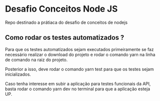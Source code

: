 # Desafio Conceitos Node JS
Repo destinado a prátiaca do desafio de conceitos de nodejs


## Como rodar os testes automatizados ?

Para que os testes automatizados sejam executados primeiramente se faz necessário realizar
o download do projeto e rodar o comando yarn na linha de comando na raiz do projeto.

Posterior a isso, deve rodar o comando yarn test para que os testes sejam inicializados.

Caso tenha interesse em subir a aplicação para testes funcionais da API, basta rodar o comando yarn dev no terminal para que a aplicação esteja UP.